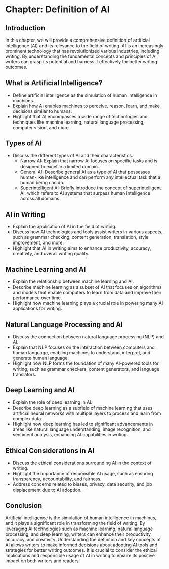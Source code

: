Chapter: Definition of AI
=========================

Introduction
------------

In this chapter, we will provide a comprehensive definition of artificial intelligence (AI) and its relevance to the field of writing. AI is an increasingly prominent technology that has revolutionized various industries, including writing. By understanding the fundamental concepts and principles of AI, writers can grasp its potential and harness it effectively for better writing outcomes.

What is Artificial Intelligence?
--------------------------------

* Define artificial intelligence as the simulation of human intelligence in machines.
* Explain how AI enables machines to perceive, reason, learn, and make decisions similar to humans.
* Highlight that AI encompasses a wide range of technologies and techniques like machine learning, natural language processing, computer vision, and more.

Types of AI
-----------

* Discuss the different types of AI and their characteristics.
  * Narrow AI: Explain that narrow AI focuses on specific tasks and is designed to excel in a limited domain.
  * General AI: Describe general AI as a type of AI that possesses human-like intelligence and can perform any intellectual task that a human being can do.
  * Superintelligent AI: Briefly introduce the concept of superintelligent AI, which refers to AI systems that surpass human intelligence across all domains.

AI in Writing
-------------

* Explain the application of AI in the field of writing.
* Discuss how AI technologies and tools assist writers in various aspects, such as grammar checking, content generation, translation, style improvement, and more.
* Highlight that AI in writing aims to enhance productivity, accuracy, creativity, and overall writing quality.

Machine Learning and AI
-----------------------

* Explain the relationship between machine learning and AI.
* Describe machine learning as a subset of AI that focuses on algorithms and models that enable computers to learn from data and improve their performance over time.
* Highlight how machine learning plays a crucial role in powering many AI applications for writing.

Natural Language Processing and AI
----------------------------------

* Discuss the connection between natural language processing (NLP) and AI.
* Explain that NLP focuses on the interaction between computers and human language, enabling machines to understand, interpret, and generate human language.
* Highlight how NLP forms the foundation of many AI-powered tools for writing, such as grammar checkers, content generators, and language translators.

Deep Learning and AI
--------------------

* Explain the role of deep learning in AI.
* Describe deep learning as a subfield of machine learning that uses artificial neural networks with multiple layers to process and learn from complex data.
* Highlight how deep learning has led to significant advancements in areas like natural language understanding, image recognition, and sentiment analysis, enhancing AI capabilities in writing.

Ethical Considerations in AI
----------------------------

* Discuss the ethical considerations surrounding AI in the context of writing.
* Highlight the importance of responsible AI usage, such as ensuring transparency, accountability, and fairness.
* Address concerns related to biases, privacy, data security, and job displacement due to AI adoption.

Conclusion
----------

Artificial intelligence is the simulation of human intelligence in machines, and it plays a significant role in transforming the field of writing. By leveraging AI technologies such as machine learning, natural language processing, and deep learning, writers can enhance their productivity, accuracy, and creativity. Understanding the definition and key concepts of AI allows writers to make informed decisions about adopting AI tools and strategies for better writing outcomes. It is crucial to consider the ethical implications and responsible usage of AI in writing to ensure its positive impact on both writers and readers.

